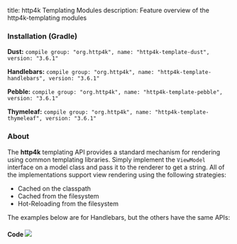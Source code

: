 title: http4k Templating Modules
description: Feature overview of the http4k-templating modules

### Installation (Gradle)
**Dust:** ```compile group: "org.http4k", name: "http4k-template-dust", version: "3.6.1"```

**Handlebars:** ```compile group: "org.http4k", name: "http4k-template-handlebars", version: "3.6.1"```

**Pebble:** ```compile group: "org.http4k", name: "http4k-template-pebble", version: "3.6.1"```

**Thymeleaf:** ```compile group: "org.http4k", name: "http4k-template-thymeleaf", version: "3.6.1"```

### About
The **http4k** templating API provides a standard mechanism for rendering using common templating libraries. Simply implement the `ViewModel` interface on a model class and pass it to the renderer to get a string. All of the implementations support view rendering using the following strategies:

* Cached on the classpath
* Cached from the filesystem
* Hot-Reloading from the filesystem

The examples below are for Handlebars, but the others have the same APIs:

#### Code  [<img class="octocat" src="/img/octocat-32.png"/>](https://github.com/http4k/http4k/blob/master/src/docs/guide/modules/templating/example.kt)

 <script src="https://gist-it.appspot.com/https://github.com/http4k/http4k/blob/master/src/docs/guide/modules/templating/example.kt"></script>
